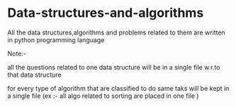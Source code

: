 # Data-structures-and-algorithms

All the data structures,algorithms and problems related to them are written in python programming language

Note:- 

all the questions related to one data structure will be in a single file w.r.to that data structure 

for every type of algorithm that are classified to do same taks will be kept in a single file (ex :- all algo related to sorting are placed in one file )
